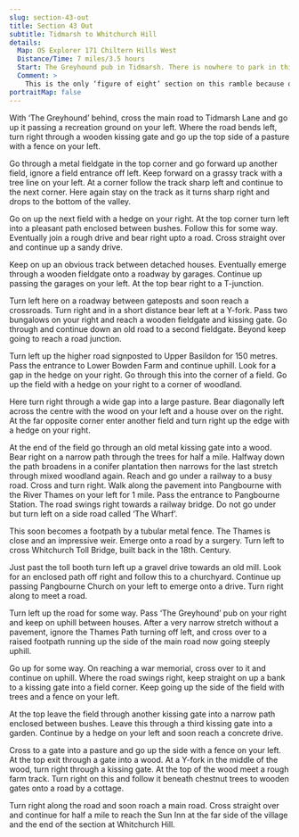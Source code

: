 ```yaml
---
slug: section-43-out
title: Section 43 Out
subtitle: Tidmarsh to Whitchurch Hill
details:
  Map: OS Explorer 171 Chiltern Hills West
  Distance/Time: 7 miles/3.5 hours
  Start: The Greyhound pub in Tidmarsh. There is nowhere to park in this village except the pub. Those doing the circular walk might park in Pangbourne (the Activity Centre by the River Thames is the best).
  Comment: >
    This is the only ‘figure of eight’ section on this ramble because of lack of bridges over the Thames. This section is full of contrasts with open country, dense woodland, historic interest in Whitchurch, then an easy country stroll to Whitchurch Hill.
portraitMap: false
---
```

With ‘The Greyhound’ behind, cross the main road to Tidmarsh Lane and go up it passing a recreation ground on your left. Where the road bends left, turn right through a wooden kissing gate and go up the top side of a pasture with a fence on your left.

Go through a metal fieldgate in the top corner and go forward up another field, ignore a field entrance off left. Keep forward on a grassy track with a tree line on your left. At a corner follow the track sharp left and continue to the next corner. Here again stay on the track as it turns sharp right and drops to the bottom of the valley.

Go on up the next field with a hedge on your right. At the top corner turn left into a pleasant path enclosed between bushes. Follow this for some way. Eventually join a rough drive and bear right upto a road. Cross straight over and continue up a sandy drive.

Keep on up an obvious track between detached houses. Eventually emerge through a wooden fieldgate onto a roadway by garages. Continue up passing the garages on your left. At the top bear right to a T-junction.

Turn left here on a roadway between gateposts and soon reach a crossroads. Turn right and in a short distance bear left at a Y-fork. Pass two bungalows on your right and reach a wooden fieldgate and kissing gate. Go through and continue down an old road to a second fieldgate. Beyond keep going to reach a road junction.

Turn left up the higher road signposted to Upper Basildon for 150 metres. Pass the entrance to Lower Bowden Farm and continue uphill. Look for a gap in the hedge on your right. Go through this into the corner of a field. Go up the field with a hedge on your right to a corner of woodland.

Here turn right through a wide gap into a large pasture. Bear diagonally left across the centre with the wood on your left and a house over on the right. At the far opposite corner enter another field and turn right up the edge with a hedge on your right.

At the end of the field go through an old metal kissing gate into a wood. Bear right on a narrow path through the trees for half a mile. Halfway down the path broadens in a conifer plantation then narrows for the last stretch through mixed woodland again. Reach and go under a railway to a busy road. Cross and turn right. Walk along the pavement into Pangbourne with the River Thames on your left for 1 mile. Pass the entrance to Pangbourne Station. The road swings right towards a railway bridge. Do not go under but turn left on a side road called ‘The Wharf’.

This soon becomes a footpath by a tubular metal fence. The Thames is close and an impressive weir. Emerge onto a road by a surgery. Turn left to cross Whitchurch Toll Bridge, built back in the 18th. Century.

Just past the toll booth turn left up a gravel drive towards an old mill. Look for an enclosed path off right and follow this to a churchyard. Continue up passing Pangbourne Church on your left to emerge onto a drive. Turn right along to meet a road.

Turn left up the road for some way. Pass ‘The Greyhound’ pub on your right and keep on uphill between houses. After a very narrow stretch without a pavement, ignore the Thames Path turning off left, and cross over to a raised footpath running up the side of the main road now going steeply uphill.

Go up for some way. On reaching a war memorial, cross over to it and continue on uphill. Where the road swings right, keep straight on up a bank to a kissing gate into a field corner. Keep going up the side of the field with trees and a fence on your left.

At the top leave the field through another kissing gate into a narrow path enclosed between bushes. Leave this through a third kissing gate into a garden. Continue by a hedge on your left and soon reach a concrete drive.

Cross to a gate into a pasture and go up the side with a fence on your left. At the top exit through a gate into a wood. At a Y-fork in the middle of the wood, turn right through a kissing gate. At the top of the wood meet a rough farm track. Turn right on this and follow it beneath chestnut trees to wooden gates onto a road by a cottage.

Turn right along the road and soon roach a main road. Cross straight over and continue for half a mile to reach the Sun Inn at the far side of the village and the end of the section at Whitchurch Hill.

